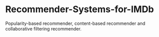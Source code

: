 # Recommender-Systems-for-IMDb
Popularity-based recommender, content-based recommender and collaborative filtering recommender.
